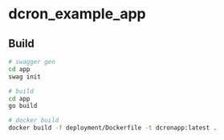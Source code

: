 # dcron_example_app

## Build

```bash
# swagger gen
cd app
swag init
```

```bash
# build
cd app
go build 
```

```bash
# docker build
docker build -f deployment/Dockerfile -t dcronapp:latest .
```